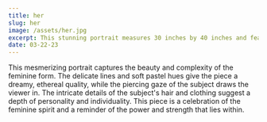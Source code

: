 ```yaml
---
title: her
slug: her
image: /assets/her.jpg
excerpt: This stunning portrait measures 30 inches by 40 inches and features a delicate, ethereal subject with intricate details in her hair and clothing.
date: 03-22-23
---
```


This mesmerizing portrait captures the beauty and complexity of the feminine form. The delicate lines and soft pastel hues give the piece a dreamy, ethereal quality, while the piercing gaze of the subject draws the viewer in. The intricate details of the subject's hair and clothing suggest a depth of personality and individuality. This piece is a celebration of the feminine spirit and a reminder of the power and strength that lies within.
